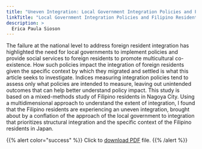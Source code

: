 ```yaml
---
title: "Uneven Integration: Local Government Integration Policies and Filipino Residents in Nagoya City, Japan"
linkTitle: "Local Government Integration Policies and Filipino Residents in Nagoya City"
description: >
  Erica Paula Sioson
---
```

The failure at the national level to address foreign resident integration has highlighted the need for local governments to implement policies and provide social services to foreign residents to promote multicultural co-existence. How such policies impact the integration of foreign residents given the specific context by which they migrated and settled is what this article seeks to investigate. Indices measuring integration policies tend to assess only what policies are intended to measure, leaving out unintended outcomes that can help better understand policy impact. This study is based on a mixed-methods study of Filipino residents in Nagoya City. Using a multidimensional approach to understand the extent of integration, I found that the Filipino residents are experiencing an uneven integration, brought about by a conflation of the approach of the local government to integration that prioritizes structural integration and the specific context of the Filipino residents in Japan.

{{% alert color="success" %}}
Click to [download PDF](https://timog.org/static/pdf/integration-policies-and-filipino-residents-in-nagoya-city-japan.pdf) file.
{{% /alert %}}

